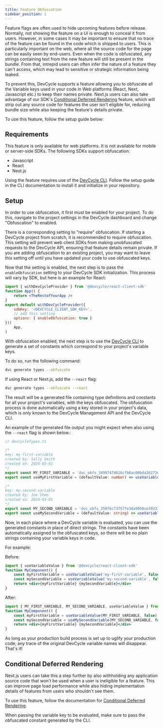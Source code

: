 ```yaml
---
title: Feature Obfuscation
sidebar_position: 1
---
```


Feature flags are often used to hide upcoming features before release. Normally, not showing the feature on a UI
is enough to conceal it from users. However, in some cases it may be important to ensure that no trace of the feature
can be found in the code which is shipped to users. This is particularly important on the web, where all the source
code for the page can be easily seen by end-users. Even when the code is obfuscated, any strings containing text from
the new feature will still be present in the bundle. From that, intrepid users can often infer the nature of a
feature they can't access, which may lead to sensitive or strategic information being leaked.

To prevent this, DevCycle supports a feature allowing you to obfuscate all the Variable keys used in your code in Web
platforms (React, Next, Javascript etc.) to keep their names private. Next.js users can also take advantage of our SDK's
[Conditional Deferred Rendering](/sdk/client-side-sdks/nextjs/nextjs-usage-app#conditional-deferred-rendering-renderifenabled) feature, which will strip out any source code for features the user isn't eligible for,
reducing bundle size while also keeping the feature's details private.

To use this feature, follow the setup guide below:

## Requirements
This feature is only available for web platforms. It is not available for mobile or server-side SDKs.
The following SDKs support obfuscation:
- Javascript
- React
- Next.js

Using the feature requires use of the [DevCycle CLI](https://docs.devcycle.com/cli/). Follow the setup guide in the 
CLI documentation to install it and initialize in your repository.

## Setup
In order to use obfuscation, it first must be enabled for your project. To do this, navigate to the project settings
in the DevCycle dashboard and change "Obfuscation" to enabled.

There is a corresponding setting to "require" obfuscation. If starting a DevCycle project from scratch, it is recommended
to require obfuscation. This setting will prevent web client SDKs from making unobfuscated requests to the DevCycle API,
ensuring that feature details remain private. If you are adding obfuscation to an existing project, you may want to
leave this setting off until you have updated your code to use obfuscated keys.

Now that the setting is enabled, the next step is to pass the `enableObfuscation` setting to your DevCycle SDK 
initialization. This process will vary by SDK, but here is an example for React:
```jsx
import { withDevCycleProvider } from '@devcycle/react-client-sdk'
function App() {
    return <TheRestofYourApp />
}
export default withDevCycleProvider({ 
    sdkKey: '<DEVCYCLE_CLIENT_SDK_KEY>', 
    // add this setting
    options: { enableObfuscation: true } 
})(
    App,
)
```

With obfuscation enabled, the next step is to use the [DevCycle CLI](https://docs.devcycle.com/cli/) to generate a
set of constants which correspond to your project's variable keys.

To do so, run the following command:
```bash
dvc generate types --obfuscate
```

If using React or Next.js, add the `--react` flag:
```bash
dvc generate types --obfuscate --react
```

The result will be a generated file containing type definitions and constants for all your project's variables,
with the keys obfuscated. The obfuscation process is done automatically using a key stored in your project's data, which
is only known to the DevCycle Management API and the DevCycle CLI.

An example of the generated file output you might expect when also using the `--react` flag is shown below.:
```typescript
// devcycleTypes.ts

/*
key: my-first-variable
created by: Sally Smith
created on: 2024-03-01
*/
export const MY_FIRST_VARIABLE = 'dvc_obfs_3499747d616cfb0ac00bda26273e3577d5508f1ecaf2f1f07a2546' as ObfuscatedKey<'my-first-variable'>
export const useMyFirstVariable = (defaultValue: number) => useVariableValue(MY_FIRST_VARIABLE, defaultValue)

/*
key: my-second-variable
created by: Joe Shmo
created on: 2024-03-01
*/
export const MY_SECOND_VARIABLE = 'dvc_obfs_359f6c73757fe30a9950ce39333c2329915a900893b3fbf164' as ObfuscatedKey<'my-second-variable'>
export const useMySecondVariable = (defaultValue: string) => useVariableValue(MY_SECOND_VARIABLE, defaultValue)
```

Now, in each place where a DevCycle variable is evaluated, you can use the generated constants in place of direct strings.
The constants have been automatically assigned to the obfuscated keys, so there will be no plain strings containing
your variable keys in code.

For example:

Before:
```jsx
import { useVariableValue } from '@devcycle/react-client-sdk'
function MyComponent() {
    const myFirstVariable = useVariableValue('my-first-variable', false)
    const mySecondVariable = useVariableValue('my-second-variable', false)
    return <div>{myFirstVariable} {mySecondVariable}</div>
}
```

After:
```jsx
import { MY_FIRST_VARIABLE, MY_SECOND_VARIABLE, useVariableValue } from './devcycle'
function MyComponent() {
    const myFirstVariable = useVariableValue(MY_FIRST_VARIABLE, false)
    const mySecondVariable = useMySecondVariable(MY_SECOND_VARIABLE, false)
    return <div>{myFirstVariable} {mySecondVariable}</div>
}
```

As long as your production build process is set up to uglify your production code, any trace of the original 
DevCycle variable names will disappear. That's it!

## Conditional Deferred Rendering

Next.js users can take this a step further by also withholding any application source code that won't be used when
a user is ineligible for a feature. This can improve page load performance while also hiding implementation details
of features from users who shouldn't see them.

To use this feature, follow the documentation for [Conditional Deferred Rendering](/sdk/client-side-sdks/nextjs/nextjs-usage-app#conditional-deferred-rendering-renderifenabled).

When passing the variable key to be evaluated, make sure to pass the obfuscated constant generated by the CLI.


